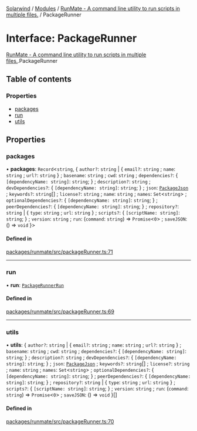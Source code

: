 [Solarwind](../README.md) / [Modules](../modules.md) / [RunMate - A command line utility to run scripts in multiple files.](../modules/RunMate___A_command_line_utility_to_run_scripts_in_multiple_files_.md) / PackageRunner

# Interface: PackageRunner

[RunMate - A command line utility to run scripts in multiple files.](../modules/RunMate___A_command_line_utility_to_run_scripts_in_multiple_files_.md).PackageRunner

## Table of contents

### Properties

- [packages](RunMate___A_command_line_utility_to_run_scripts_in_multiple_files_.PackageRunner.md#packages)
- [run](RunMate___A_command_line_utility_to_run_scripts_in_multiple_files_.PackageRunner.md#run)
- [utils](RunMate___A_command_line_utility_to_run_scripts_in_multiple_files_.PackageRunner.md#utils)

## Properties

### packages

• **packages**: `Record`<`string`, { `author?`: `string` \| { `email?`: `string` ; `name`: `string` ; `url?`: `string`  } ; `basename`: `string` ; `cwd`: `string` ; `dependencies?`: { `[dependencyName: string]`: `string`;  } ; `description?`: `string` ; `devDependencies?`: { `[dependencyName: string]`: `string`;  } ; `json`: [`PackageJson`](RunMate___A_command_line_utility_to_run_scripts_in_multiple_files_.PackageJson.md) ; `keywords?`: `string`[] ; `license?`: `string` ; `name`: `string` ; `names`: `Set`<`string`\> ; `optionalDependencies?`: { `[dependencyName: string]`: `string`;  } ; `peerDependencies?`: { `[dependencyName: string]`: `string`;  } ; `repository?`: `string` \| { `type`: `string` ; `url`: `string`  } ; `scripts?`: { `[scriptName: string]`: `string`;  } ; `version`: `string` ; `run`: (`command`: `string`) => `Promise`<``0``\> ; `saveJSON`: () => `void`  }\>

#### Defined in

[packages/runmate/src/packageRunner.ts:71](https://github.com/antoniopresto/darch/blob/c5cd1c8/packages/runmate/src/packageRunner.ts#L71)

___

### run

• **run**: [`PackageRunnerRun`](RunMate___A_command_line_utility_to_run_scripts_in_multiple_files_.PackageRunnerRun.md)

#### Defined in

[packages/runmate/src/packageRunner.ts:69](https://github.com/antoniopresto/darch/blob/c5cd1c8/packages/runmate/src/packageRunner.ts#L69)

___

### utils

• **utils**: { `author?`: `string` \| { `email?`: `string` ; `name`: `string` ; `url?`: `string`  } ; `basename`: `string` ; `cwd`: `string` ; `dependencies?`: { `[dependencyName: string]`: `string`;  } ; `description?`: `string` ; `devDependencies?`: { `[dependencyName: string]`: `string`;  } ; `json`: [`PackageJson`](RunMate___A_command_line_utility_to_run_scripts_in_multiple_files_.PackageJson.md) ; `keywords?`: `string`[] ; `license?`: `string` ; `name`: `string` ; `names`: `Set`<`string`\> ; `optionalDependencies?`: { `[dependencyName: string]`: `string`;  } ; `peerDependencies?`: { `[dependencyName: string]`: `string`;  } ; `repository?`: `string` \| { `type`: `string` ; `url`: `string`  } ; `scripts?`: { `[scriptName: string]`: `string`;  } ; `version`: `string` ; `run`: (`command`: `string`) => `Promise`<``0``\> ; `saveJSON`: () => `void`  }[]

#### Defined in

[packages/runmate/src/packageRunner.ts:70](https://github.com/antoniopresto/darch/blob/c5cd1c8/packages/runmate/src/packageRunner.ts#L70)
